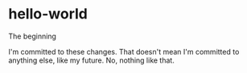 # hello-world
The beginning

I'm committed to these changes. That doesn't mean I'm committed to anything else, like my future. No, nothing like that. 

